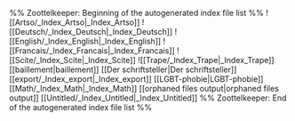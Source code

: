 %% Zoottelkeeper: Beginning of the autogenerated index file list  %%
 ![[Artso/_Index_Artso|_Index_Artso]]
 ![[Deutsch/_Index_Deutsch|_Index_Deutsch]]
 ![[English/_Index_English|_Index_English]]
 ![[Francais/_Index_Francais|_Index_Francais]]
 ![[Scite/_Index_Scite|_Index_Scite]]
 ![[Trape/_Index_Trape|_Index_Trape]]
 [[baillement|baillement]]
 [[Der schriftsteller|Der schriftsteller]]
 [[export/_Index_export|_Index_export]]
 [[LGBT-phobie|LGBT-phobie]]
 [[Math/_Index_Math|_Index_Math]]
 [[orphaned files output|orphaned files output]]
 [[Untitled/_Index_Untitled|_Index_Untitled]]
%% Zoottelkeeper: End of the autogenerated index file list  %%
